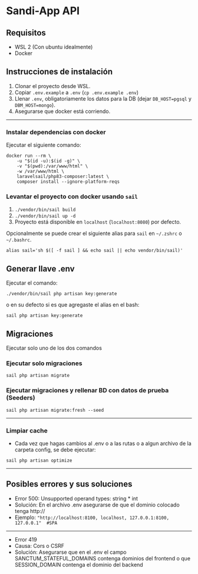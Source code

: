 # Sandi-App API

## Requisitos
* WSL 2 (Con ubuntu idealmente)
* Docker

## Instrucciones de instalación

 1. Clonar el proyecto desde WSL.
 2. Copiar `.env.example` a `.env` (`cp .env.example .env`)
 3. Llenar `.env`, obligatoriamente los datos para la DB (dejar `DB_HOST=pgsql` y `DBM_HOST=mongo`).
 4. Asegurarse que docker está corriendo.

---

### Instalar dependencias con docker

Ejecutar el siguiente comando:

```
docker run --rm \
    -u "$(id -u):$(id -g)" \
    -v "$(pwd):/var/www/html" \
    -w /var/www/html \
    laravelsail/php83-composer:latest \
    composer install --ignore-platform-reqs
```

### Levantar el proyecto con docker usando `sail`

 1. `./vendor/bin/sail build`
 2. `./vendor/bin/sail up -d`
 3. Proyecto está disponible en `localhost` (`localhost:8080`) por defecto.

Opcionalmente se puede crear el siguiente alias para `sail` en `~/.zshrc` o `~/.bashrc`.
```
alias sail='sh $([ -f sail ] && echo sail || echo vendor/bin/sail)'
```
Generar llave .env
---
Ejecutar el comando:
```
./vendor/bin/sail php artisan key:generate
```
o en su defecto si es que agregaste el alias en el bash:
```
sail php artisan key:generate
```

Migraciones
---
Ejecutar solo uno de los dos comandos

### Ejecutar solo migraciones 

```
sail php artisan migrate
```
### Ejecutar migraciones y rellenar BD con datos de prueba (Seeders)

```
sail php artisan migrate:fresh --seed
```
---

### Limpiar cache

* Cada vez que hagas cambios al .env o a las rutas o a algun archivo de la carpeta config, se debe ejecutar:
```
sail php artisan optimize
```
---

## Posibles errores y sus soluciones

* Error 500: Unsupported operand types: string * int
* Solución: En el archivo .env asegurarse de que el dominio colocado tenga http://
* Ejemplo: ```"http://localhost:8100, localhost, 127.0.0.1:8100, 127.0.0.1"  #SPA```
---
* Error 419
* Causa: Cors o CSRF
* Solución: Asegurarse que en el .env el campo SANCTUM_STATEFUL_DOMAINS contenga dominios del frontend o que SESSION_DOMAIN contenga el dominio del backend




